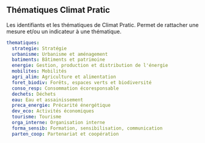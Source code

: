 ## Thématiques Climat Pratic

Les identifiants et les thématiques de Climat Pratic. 
Permet de rattacher une mesure et/ou un indicateur à une thématique.

```yaml
thematiques:
  strategie: Stratégie
  urbanisme: Urbanisme et aménagement
  batiments: Bâtiments et patrimoine
  energie: Gestion, production et distribution de l'énergie
  mobilites: Mobilités
  agri_alim: Agriculture et alimentation
  foret_biodiv: Forêts, espaces verts et biodiversité
  conso_resp: Consommation écoresponsable
  dechets: Déchets
  eau: Eau et assainissement
  preca_energie: Précarité énergétique
  dev_eco: Activités économiques
  tourisme: Tourisme
  orga_interne: Organisation interne
  forma_sensib: Formation, sensibilisation, communication
  parten_coop: Partenariat et coopération
```